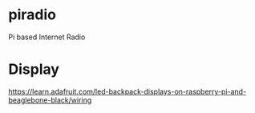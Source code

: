 # piradio
Pi based Internet Radio

# Display
https://learn.adafruit.com/led-backpack-displays-on-raspberry-pi-and-beaglebone-black/wiring

